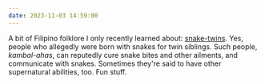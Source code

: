 ```yaml
---
date: 2023-11-03 14:59:00
---
```


A bit of Filipino folklore I only recently learned about: [snake-twins](https://multoghost.wordpress.com/2023/11/03/stories-of-snake-twins/). Yes, people who allegedly were born with snakes for twin siblings. Such people, *kambal-ahas*, can reputedly cure snake bites and other ailments, and communicate with snakes. Sometimes they're said to have other supernatural abilities, too. Fun stuff.
